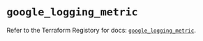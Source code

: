 # `google_logging_metric`

Refer to the Terraform Registory for docs: [`google_logging_metric`](https://registry.terraform.io/providers/hashicorp/google-beta/5.26.0/docs/resources/google_logging_metric).
